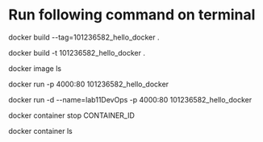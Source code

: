 
# Run following command on terminal

docker build --tag=101236582_hello_docker .

docker build -t 101236582_hello_docker .

docker image ls

docker run -p 4000:80 101236582_hello_docker

docker run -d --name=lab11DevOps -p 4000:80 101236582_hello_docker

docker container stop CONTAINER_ID

docker container ls
